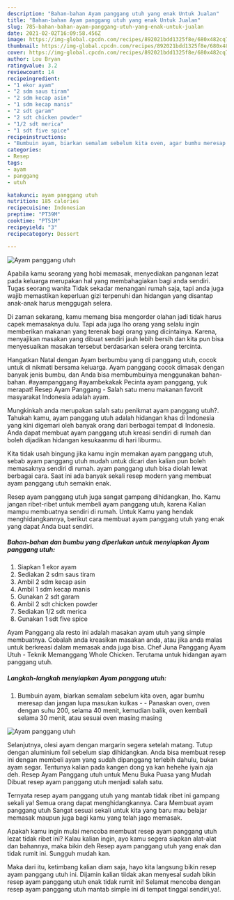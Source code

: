 ```yaml
---
description: "Bahan-bahan Ayam panggang utuh yang enak Untuk Jualan"
title: "Bahan-bahan Ayam panggang utuh yang enak Untuk Jualan"
slug: 785-bahan-bahan-ayam-panggang-utuh-yang-enak-untuk-jualan
date: 2021-02-02T16:09:58.456Z
image: https://img-global.cpcdn.com/recipes/892021bdd1325f8e/680x482cq70/ayam-panggang-utuh-foto-resep-utama.jpg
thumbnail: https://img-global.cpcdn.com/recipes/892021bdd1325f8e/680x482cq70/ayam-panggang-utuh-foto-resep-utama.jpg
cover: https://img-global.cpcdn.com/recipes/892021bdd1325f8e/680x482cq70/ayam-panggang-utuh-foto-resep-utama.jpg
author: Lou Bryan
ratingvalue: 3.2
reviewcount: 14
recipeingredient:
- "1 ekor ayam"
- "2 sdm saus tiram"
- "2 sdm kecap asin"
- "1 sdm kecap manis"
- "2 sdt garam"
- "2 sdt chicken powder"
- "1/2 sdt merica"
- "1 sdt five spice"
recipeinstructions:
- "Bumbuin ayam, biarkan semalam sebelum kita oven, agar bumhu meresap dan jangan lupa masukan kulkas  Panaskan oven, oven dengan suhu 200, selama 40 menit, kemudian balik, oven kembali selama 30 menit, atau sesuai oven masing masing"
categories:
- Resep
tags:
- ayam
- panggang
- utuh

katakunci: ayam panggang utuh 
nutrition: 185 calories
recipecuisine: Indonesian
preptime: "PT39M"
cooktime: "PT51M"
recipeyield: "3"
recipecategory: Dessert

---
```



![Ayam panggang utuh](https://img-global.cpcdn.com/recipes/892021bdd1325f8e/680x482cq70/ayam-panggang-utuh-foto-resep-utama.jpg)

Apabila kamu seorang yang hobi memasak, menyediakan panganan lezat pada keluarga merupakan hal yang membahagiakan bagi anda sendiri. Tugas seorang  wanita Tidak sekadar menangani rumah saja, tapi anda juga wajib memastikan keperluan gizi terpenuhi dan hidangan yang disantap anak-anak harus menggugah selera.

Di zaman  sekarang, kamu memang bisa mengorder olahan jadi tidak harus capek memasaknya dulu. Tapi ada juga lho orang yang selalu ingin memberikan makanan yang terenak bagi orang yang dicintainya. Karena, menyajikan masakan yang dibuat sendiri jauh lebih bersih dan kita pun bisa menyesuaikan masakan tersebut berdasarkan selera orang tercinta. 

Hangatkan Natal dengan Ayam berbumbu yang di panggang utuh, cocok untuk di nikmati bersama keluarga. Ayam panggang cocok dimasak dengan banyak jenis bumbu, dan Anda bisa membumbuinya menggunakan bahan-bahan. #ayampanggang #ayambekakak Pecinta ayam panggang, yuk merapat! Resep Ayam Panggang - Salah satu menu makanan favorit masyarakat Indonesia adalah ayam.

Mungkinkah anda merupakan salah satu penikmat ayam panggang utuh?. Tahukah kamu, ayam panggang utuh adalah hidangan khas di Indonesia yang kini digemari oleh banyak orang dari berbagai tempat di Indonesia. Anda dapat membuat ayam panggang utuh kreasi sendiri di rumah dan boleh dijadikan hidangan kesukaanmu di hari liburmu.

Kita tidak usah bingung jika kamu ingin memakan ayam panggang utuh, sebab ayam panggang utuh mudah untuk dicari dan kalian pun boleh memasaknya sendiri di rumah. ayam panggang utuh bisa diolah lewat berbagai cara. Saat ini ada banyak sekali resep modern yang membuat ayam panggang utuh semakin enak.

Resep ayam panggang utuh juga sangat gampang dihidangkan, lho. Kamu jangan ribet-ribet untuk membeli ayam panggang utuh, karena Kalian mampu membuatnya sendiri di rumah. Untuk Kamu yang hendak menghidangkannya, berikut cara membuat ayam panggang utuh yang enak yang dapat Anda buat sendiri.

<!--inarticleads1-->

##### Bahan-bahan dan bumbu yang diperlukan untuk menyiapkan Ayam panggang utuh:

1. Siapkan 1 ekor ayam
1. Sediakan 2 sdm saus tiram
1. Ambil 2 sdm kecap asin
1. Ambil 1 sdm kecap manis
1. Gunakan 2 sdt garam
1. Ambil 2 sdt chicken powder
1. Sediakan 1/2 sdt merica
1. Gunakan 1 sdt five spice


Ayam Panggang ala resto ini adalah masakan ayam utuh yang simple membuatnya. Cobalah anda kreasikan masakan anda, atau jika anda malas untuk berkreasi dalam memasak anda juga bisa. Chef Juna Panggang Ayam Utuh - Teknik Memanggang Whole Chicken. Terutama untuk hidangan ayam panggang utuh. 

<!--inarticleads2-->

##### Langkah-langkah menyiapkan Ayam panggang utuh:

1. Bumbuin ayam, biarkan semalam sebelum kita oven, agar bumhu meresap dan jangan lupa masukan kulkas -  - Panaskan oven, oven dengan suhu 200, selama 40 menit, kemudian balik, oven kembali selama 30 menit, atau sesuai oven masing masing
<img src="https://img-global.cpcdn.com/steps/8ea2ca85ab9ac820/160x128cq70/ayam-panggang-utuh-langkah-memasak-1-foto.jpg" alt="Ayam panggang utuh">

Selanjutnya, olesi ayam dengan margarin segera setelah matang. Tutup dengan aluminium foil sebelum siap dihidangkan. Anda bisa membuat resep ini dengan membeli ayam yang sudah dipanggang terlebih dahulu, bukan ayam segar. Tentunya kalian pada kangen dong ya kan hehehe iyain aja deh. Resep Ayam Panggang utuh untuk Menu Buka Puasa yang Mudah Dibuat resep ayam panggang utuh menjadi salah satu. 

Ternyata resep ayam panggang utuh yang mantab tidak ribet ini gampang sekali ya! Semua orang dapat menghidangkannya. Cara Membuat ayam panggang utuh Sangat sesuai sekali untuk kita yang baru mau belajar memasak maupun juga bagi kamu yang telah jago memasak.

Apakah kamu ingin mulai mencoba membuat resep ayam panggang utuh lezat tidak ribet ini? Kalau kalian ingin, ayo kamu segera siapkan alat-alat dan bahannya, maka bikin deh Resep ayam panggang utuh yang enak dan tidak rumit ini. Sungguh mudah kan. 

Maka dari itu, ketimbang kalian diam saja, hayo kita langsung bikin resep ayam panggang utuh ini. Dijamin kalian tiidak akan menyesal sudah bikin resep ayam panggang utuh enak tidak rumit ini! Selamat mencoba dengan resep ayam panggang utuh mantab simple ini di tempat tinggal sendiri,ya!.

